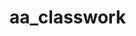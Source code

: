 # aa_classwork
































































































